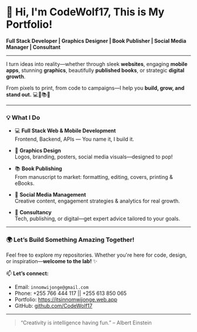# 👋 Hi, I'm CodeWolf17, This is My Portfolio!

**Full Stack Developer | Graphics Designer | Book Publisher | Social Media Manager | Consultant**

---

I turn ideas into reality—whether through sleek **websites**, engaging **mobile apps**, stunning **graphics**, beautifully **published books**, or strategic **digital growth**.

From pixels to print, from code to campaigns—I help you **build, grow, and stand out.** 💻📱📚🚀

---

### 💡 What I Do

- 💻 **Full Stack Web & Mobile Development**  
  Frontend, Backend, APIs — You name it, I build it.

- 🎨 **Graphics Design**  
  Logos, branding, posters, social media visuals—designed to pop!

- 📚 **Book Publishing**  
  From manuscript to market: formatting, editing, covers, printing & eBooks.

- 📲 **Social Media Management**  
  Creative content, engagement strategies & analytics for real growth.

- 🧠 **Consultancy**  
  Tech, publishing, or digital—get expert advice tailored to your goals.

---

### 🌍 Let’s Build Something Amazing Together!

Feel free to explore my repositories. Whether you're here for code, design, or inspiration—**welcome to the lab!** ✨

📫 **Let’s connect:**  
- Email: `innomwijonge@gmail.com`
- Phone: +255 766 444 117 || +255 613 850 065
- Portfolio: https://itsinnomwijonge.web.app  
- GitHub: [github.com/CodeWolf17](https://github.com/CodeWolf17)

---

> “Creativity is intelligence having fun.” – Albert Einstein
